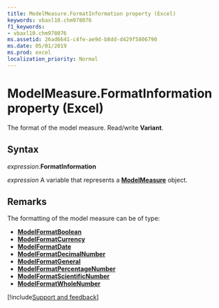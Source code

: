 ```yaml
---
title: ModelMeasure.FormatInformation property (Excel)
keywords: vbaxl10.chm978076
f1_keywords:
- vbaxl10.chm978076
ms.assetid: 26ad6641-c4fe-ae9d-b8dd-d429f5806790
ms.date: 05/01/2019
ms.prod: excel
localization_priority: Normal
---
```



# ModelMeasure.FormatInformation property (Excel)

The format of the model measure. Read/write **Variant**.


## Syntax

_expression_.**FormatInformation**

_expression_ A variable that represents a **[ModelMeasure](Excel.modelmeasure.md)** object.


## Remarks

The formatting of the model measure can be of type:

- **[ModelFormatBoolean](Excel.modelformatboolean.md)**
- **[ModelFormatCurrency](Excel.modelformatcurrency.md)**
- **[ModelFormatDate](Excel.modelformatdate.md)**
- **[ModelFormatDecimalNumber](Excel.modelformatdecimalnumber.md)**
- **[ModelFormatGeneral](Excel.modelformatgeneral.md)**
- **[ModelFormatPercentageNumber](Excel.modelformatpercentagenumber.md)**
- **[ModelFormatScientificNumber](Excel.modelformatscientificnumber.md)**
- **[ModelFormatWholeNumber](Excel.modelformatwholenumber.md)**




[!include[Support and feedback](~/includes/feedback-boilerplate.md)]